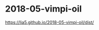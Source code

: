 # 2018-05-vimpi-oil

<p><a href="https://lia5.github.io/2018-05-vimpi-oil/dist/">https://lia5.github.io/2018-05-vimpi-oil/dist/</a></p>